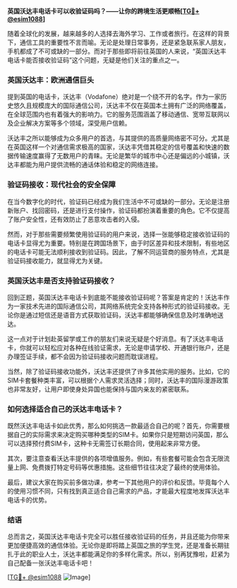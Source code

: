 **英国沃达丰电话卡可以收验证码吗？——让你的跨境生活更顺畅[[TG💪+ @esim1088](https://t.me/s/esim1088)]**

随着全球化的发展，越来越多的人选择去海外学习、工作或者旅行。在这样的背景下，通信工具的重要性不言而喻。无论是处理日常事务，还是紧急联系家人朋友，手机都成了不可或缺的一部分。而对于那些即将前往英国的人来说，“英国沃达丰电话卡能否接收验证码”这个问题，无疑是他们关注的重点之一。

### 英国沃达丰：欧洲通信巨头

提到英国的电话卡，沃达丰（Vodafone）绝对是一个绕不开的名字。作为一家历史悠久且规模庞大的国际通信公司，沃达丰不仅在英国本土拥有广泛的网络覆盖，在全球范围内也有着强大的影响力。它的服务范围涵盖了移动通信、宽带互联网以及企业解决方案等多个领域，深受用户信赖。

沃达丰之所以能够成为众多用户的首选，与其提供的高质量网络密不可分。尤其是在英国这样一个对通信需求极高的国家，沃达丰凭借其稳定的信号覆盖和快速的数据传输速度赢得了无数用户的青睐。无论是繁华的城市中心还是偏远的小城镇，沃达丰都能为用户提供流畅的通话体验和稳定的网络连接。

### 验证码接收：现代社会的安全保障

在当今数字化的时代，验证码已经成为我们生活中不可或缺的一部分。无论是注册新账户、找回密码，还是进行支付操作，验证码都扮演着重要的角色。它不仅提高了账户安全性，还有效防止了恶意攻击者的入侵。

然而，对于那些需要频繁使用验证码的用户来说，选择一张能够稳定接收验证码的电话卡显得尤为重要。特别是在跨国场景下，由于时区差异和技术限制，有些地区的电话卡可能无法顺利接收到验证码。因此，了解不同运营商的服务特点，尤其是验证码接收能力，就显得尤为关键。

### 英国沃达丰是否支持验证码接收？

回到正题，英国沃达丰电话卡到底能不能接收验证码呢？答案是肯定的！沃达丰作为一家技术先进的国际通信公司，其网络系统完全支持各种形式的验证码接收。无论你是通过短信还是语音方式获取验证码，沃达丰都能够确保信息及时准确地送达。

这一点对于计划赴英留学或工作的朋友们来说无疑是个好消息。有了沃达丰电话卡，你就可以轻松应对各种在线验证需求，无论是申请学校、开通银行账户，还是办理签证手续，都不会因为验证码接收问题而耽误进程。

当然，除了验证码接收功能外，沃达丰还提供了许多其他实用的服务。比如，它的SIM卡套餐种类丰富，可以根据个人需求灵活选择；同时，沃达丰的国际漫游政策也非常友好，让用户即使身处异国也能保持与国内亲友的紧密联系。

### 如何选择适合自己的沃达丰电话卡？

既然沃达丰电话卡如此优秀，那么如何挑选一款最适合自己的呢？首先，你需要根据自己的实际需求来决定购买哪种类型的SIM卡。如果你只是短期访问英国，那么可以选择预付费SIM卡，这种卡无需签订长期合同，使用起来非常方便。

其次，要注意查看沃达丰提供的各项增值服务。例如，有些套餐可能会包含无限流量上网、免费拨打特定号码等优惠措施。这些细节往往决定了最终的使用体验。

最后，建议大家在购买前多做功课，参考一下其他用户的评价和反馈。毕竟每个人的使用习惯不同，只有找到真正适合自己需求的产品，才能最大程度地发挥沃达丰电话卡的优势。

### 结语

总而言之，英国沃达丰电话卡完全可以胜任接收验证码的任务，并且还能为你带来更加便捷高效的通信体验。无论你是即将踏上英国之旅的学生党，还是准备长期驻扎于此的职业人士，沃达丰都能满足你的多样化需求。所以，别再犹豫啦，赶紧为自己配备一张沃达丰电话卡吧！

[[TG💪+ @esim1088](https://t.me/s/esim1088) ![Image](https://i.postimg.cc/4NQfJmqS/Snipaste-2025-05-13-00-14-12.png)]
